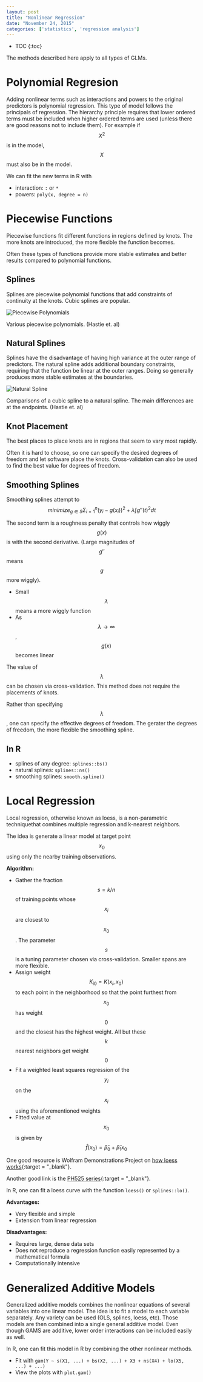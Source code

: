 ```yaml
---
layout: post
title: "Nonlinear Regression"
date: "November 24, 2015"
categories: ['statistics', 'regression analysis']
---
```


* TOC
{:toc}



The methods described here apply to all types of GLMs. 

# Polynomial Regresion
Adding nonlinear terms such as interactions and powers to the original predictors is polynomial regression. This type of model follows the principals of  regression. The hierarchy principle requires that lower ordered terms must be included when higher ordered terms are used (unless there are good reasons not to include them). For example if $$X^2$$ is in the model, $$X$$ must also be in the model. 

We can fit the new terms in R with

* interaction: `:` or `*`
* powers: `poly(x, degree = n)`

# Piecewise Functions
Piecewise functions fit different functions in regions defined by knots. The more knots are introduced, the more flexible the function becomes. 

Often these types of functions provide more stable estimates and better results compared to polynomial functions. 

## Splines
Splines are piecewise polynomial functions that add constraints of continuity at the knots. Cubic splines are popular.

![Piecewise Polynomials](http://jnguyen92.github.io/nhuyhoa/figure/images/piecewise_and_splines.png)

Various piecewise polynomials. (Hastie et. al)

## Natural Splines 
Splines have the disadvantage of having high variance at the outer range of predictors. The natural spline adds additional boundary constraints, requiring that the function be linear at the outer ranges. Doing so generally produces more stable estimates at the boundaries. 

![Natural Spline](http://jnguyen92.github.io/nhuyhoa/figure/images/natural_spline.png)

Comparisons of a cubic spline to a natural spline. The main differences are at the endpoints. (Hastie et. al)

## Knot Placement
The best places to place knots are in regions that seem to vary most rapidly. 

Often it is hard to choose, so one can specify the desired degrees of freedom and let software place the knots. Cross-validation can also be used to find the best value for degrees of freedom. 

## Smoothing Splines
Smoothing splines attempt to <br>
$$minimize_{g \in S} \Sigma^n_{i = 1} (y_i - g(x_i))^2 + \lambda \int g''(t)^2dt$$

The second term is a roughness penalty that controls how wiggly $$g(x)$$ is with the second derivative. (Large magnitudes of $$g''$$ means $$g$$ more wiggly).

* Small $$\lambda$$ means a more wiggly function
* As $$\lambda \rightarrow \infty$$, $$g(x)$$ becomes linear

The value of $$\lambda$$ can be chosen via cross-validation. This method does not require the placements of knots.

Rather than specifying $$\lambda$$, one can specify the effective degrees of freedom. The gerater the degrees of freedom, the more flexible the smoothing spline. 

## In R

* splines of any degree: `splines::bs()`
* natural splines: `splines::ns()`
* smoothing splines: `smooth.spline()`

# Local Regression
Local regression, otherwise known as loess, is a non-parametric techniquethat combines multiple regression and k-nearest neighbors. 

The idea is generate a linear model at target point $$x_0$$ using only the nearby training observations. 

**Algorithm:**

* Gather the fraction $$s = k/n$$ of training points whose $$x_i$$ are closest to $$x_0$$. The parameter $$s$$ is a tuning parameter chosen via cross-validation. Smaller spans are more flexible. 
* Assign weight $$K_{i0} = K(x_i, x_0)$$ to each point in the neighborhood so that the point furthest from $$x_0$$ has weight $$0$$ and the closest has the highest weight. All but these $$k$$ nearest neighbors get weight $$0$$
* Fit a weighted least squares regression of the $$y_i$$ on the $$x_i$$ using the aforementioned weights
* Fitted value at $$x_0$$ is given by $$\hat{f}(x_0) = \hat{\beta}_0 + \hat{\beta}_1 x_0$$

One good resource is Wolfram Demonstrations Project on [how loess works][loess_link]{:target = "_blank"}.

Another good link is the [PH525 series][ph525_link]{:target = "_blank"}.

In R, one can fit a loess curve with the function `loess()` or `splines::lo()`.

**Advantages:**

* Very flexible and simple
* Extension from linear regression

**Disadvantages:**

* Requires large, dense data sets
* Does not reproduce a regression function easily represented by a mathematical formula
* Computationally intensive

# Generalized Additive Models
Generalized additive models combines the nonlinear equations of several variables into one linear model. The idea is to fit a model to each variable separately. Any variety can be used (OLS, splines, loess, etc). Those models are then combined into a single general additive model. Even though GAMS are additive, lower order interactions can be included easily as well. 

In R, one can fit this model in R by combining the other nonlinear methods. 

* Fit with `gam(Y ~ s(X1, ...) + bs(X2, ...) + X3 + ns(X4) + lo(X5, ...) + ...)`
* View the plots with `plot.gam()`

[loess_link]: http://demonstrations.wolfram.com/HowLoessWorks/
[ph525_link]: http://genomicsclass.github.io/book/pages/smoothing.html
